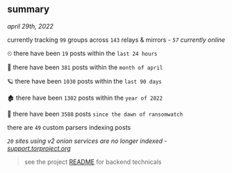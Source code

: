 
## summary
_april 29th, 2022_

currently tracking `99` groups across `143` relays & mirrors - _`57` currently online_

⏲ there have been `19` posts within the `last 24 hours`

🦈 there have been `381` posts within the `month of april`

🪐 there have been `1030` posts within the `last 90 days`

🏚 there have been `1302` posts within the `year of 2022`

🦕 there have been `3588` posts `since the dawn of ransomwatch`

there are `49` custom parsers indexing posts

_`20` sites using v2 onion services are no longer indexed - [support.torproject.org](https://support.torproject.org/onionservices/v2-deprecation/)_

> see the project [README](https://github.com/thetanz/ransomwatch#ransomwatch--) for backend technicals
